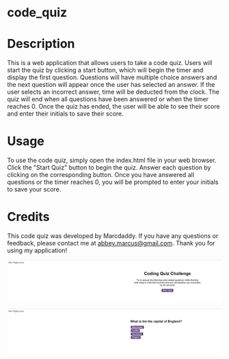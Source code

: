 # code_quiz

# Description

This is a web application that allows users to take a code quiz. Users will start the quiz by clicking a start button, which will begin the timer and display the first question. Questions will have multiple choice answers and the next question will appear once the user has selected an answer. If the user selects an incorrect answer, time will be deducted from the clock. The quiz will end when all questions have been answered or when the timer reaches 0. Once the quiz has ended, the user will be able to see their score and enter their initials to save their score.

# Usage

To use the code quiz, simply open the index.html file in your web browser. Click the "Start Quiz" button to begin the quiz. Answer each question by clicking on the corresponding button. Once you have answered all questions or the timer reaches 0, you will be prompted to enter your initials to save your score.

# Credits

This code quiz was developed by Marcdaddy. If you have any questions or feedback, please contact me at abbey.marcus@gmail.com. Thank you for using my application!

![Alt text](codequizscreenshot.PNG)

![Alt text](codequizscreenshot2.PNG)